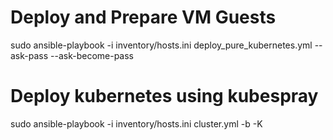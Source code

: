 # Deploy and Prepare VM Guests
sudo ansible-playbook -i inventory/hosts.ini deploy_pure_kubernetes.yml --ask-pass --ask-become-pass

# Deploy kubernetes using kubespray
sudo ansible-playbook -i inventory/hosts.ini cluster.yml  -b -K


